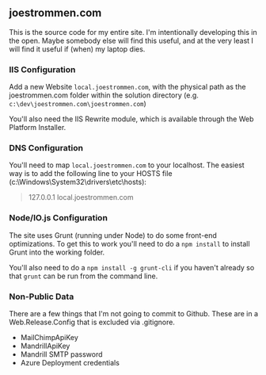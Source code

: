 ## joestrommen.com

This is the source code for my entire site.  I'm intentionally developing this in the open.  Maybe somebody else will find this useful, and at the very least I will find it useful if (when) my laptop dies.

### IIS Configuration
Add a new Website `local.joestrommen.com`, with the physical path as the joestrommen.com folder within the solution directory (e.g. `c:\dev\joestrommen.com\joestrommen.com`)

You'll also need the IIS Rewrite module, which is available through the Web Platform Installer.

### DNS Configuration
You'll need to map `local.joestrommen.com` to your localhost.  The easiest way is to add the following line to your HOSTS file (c:\Windows\System32\drivers\etc\hosts):
>	127.0.0.1	local.joestrommen.com
 
### Node/IO.js Configuration

The site uses Grunt (running under Node) to do some front-end optimizations.  To get this to work you'll need to do a `npm install` to install Grunt into the working folder.

You'll also need to do a `npm install -g grunt-cli` if you haven't already so that `grunt` can be run from the command line.

### Non-Public Data
There are a few things that I'm not going to commit to Github.  These are in a Web.Release.Config that is excluded via .gitignore.

* MailChimpApiKey
* MandrillApiKey
* Mandrill SMTP password
* Azure Deployment credentials